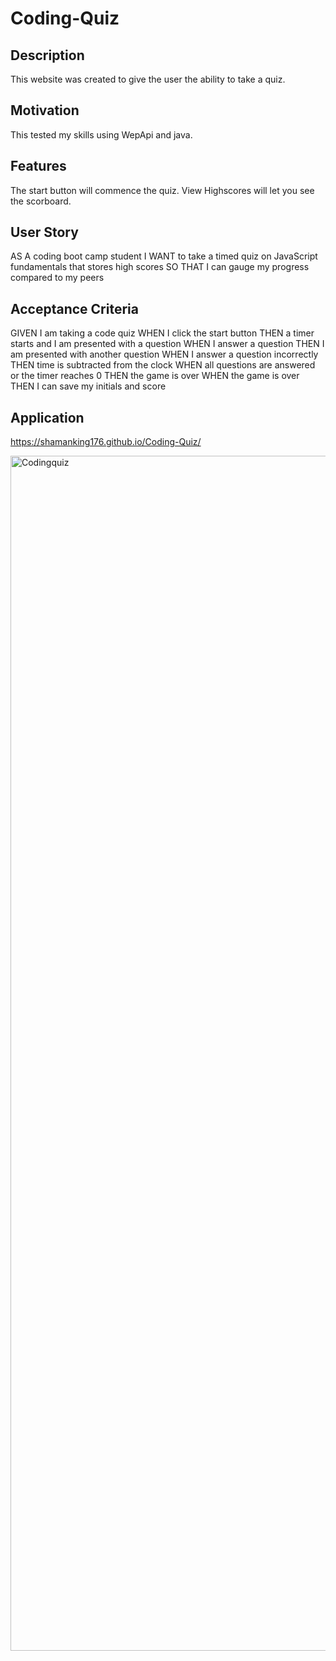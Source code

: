# Coding-Quiz


## Description

This website was created to give the user the ability to take a quiz.
## Motivation

This tested my skills using WepApi and java.

## Features

The start button will commence the quiz. View Highscores will let you see the scorboard.

## User Story

AS A coding boot camp student
I WANT to take a timed quiz on JavaScript fundamentals that stores high scores
SO THAT I can gauge my progress compared to my peers

## Acceptance Criteria
GIVEN I am taking a code quiz
WHEN I click the start button
THEN a timer starts and I am presented with a question
WHEN I answer a question
THEN I am presented with another question
WHEN I answer a question incorrectly
THEN time is subtracted from the clock
WHEN all questions are answered or the timer reaches 0
THEN the game is over
WHEN the game is over
THEN I can save my initials and score

## Application
https://shamanking176.github.io/Coding-Quiz/

<img width="1912" alt="Codingquiz" src="https://user-images.githubusercontent.com/107295752/220525335-3711af4f-a84a-4d23-80fd-ce44e082d20c.PNG">




